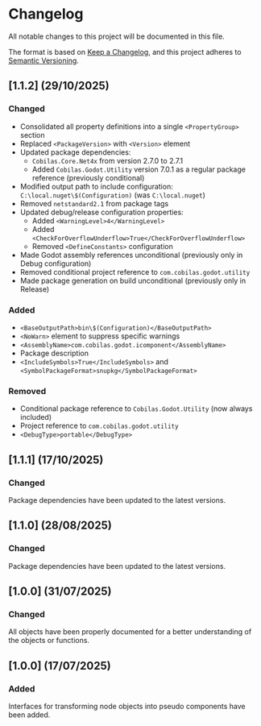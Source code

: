 # Changelog

All notable changes to this project will be documented in this file.

The format is based on [Keep a Changelog](https://keepachangelog.com/en/1.0.0/),
and this project adheres to [Semantic Versioning](https://semver.org/spec/v2.0.0.html).

## [1.1.2] (29/10/2025)
### Changed
- Consolidated all property definitions into a single `<PropertyGroup>` section
- Replaced `<PackageVersion>` with `<Version>` element
- Updated package dependencies:
  - `Cobilas.Core.Net4x` from version 2.7.0 to 2.7.1
  - Added `Cobilas.Godot.Utility` version 7.0.1 as a regular package reference (previously conditional)
- Modified output path to include configuration: `C:\local.nuget\$(Configuration)` (was `C:\local.nuget`)
- Removed `netstandard2.1` from package tags
- Updated debug/release configuration properties:
  - Added `<WarningLevel>4</WarningLevel>`
  - Added `<CheckForOverflowUnderflow>True</CheckForOverflowUnderflow>`
  - Removed `<DefineConstants>` configuration
- Made Godot assembly references unconditional (previously only in Debug configuration)
- Removed conditional project reference to `com.cobilas.godot.utility`
- Made package generation on build unconditional (previously only in Release)

### Added
- `<BaseOutputPath>bin\$(Configuration)</BaseOutputPath>`
- `<NoWarn>` element to suppress specific warnings
- `<AssemblyName>com.cobilas.godot.icomponent</AssemblyName>`
- Package description
- `<IncludeSymbols>True</IncludeSymbols>` and `<SymbolPackageFormat>snupkg</SymbolPackageFormat>`

### Removed
- Conditional package reference to `Cobilas.Godot.Utility` (now always included)
- Project reference to `com.cobilas.godot.utility`
- `<DebugType>portable</DebugType>`

## [1.1.1] (17/10/2025)
### Changed
Package dependencies have been updated to the latest versions.
## [1.1.0] (28/08/2025)
### Changed
Package dependencies have been updated to the latest versions.
## [1.0.0] (31/07/2025)
### Changed
All objects have been properly documented for a better understanding of the objects or functions.
## [1.0.0] (17/07/2025)
### Added
Interfaces for transforming node objects into pseudo components have been added.